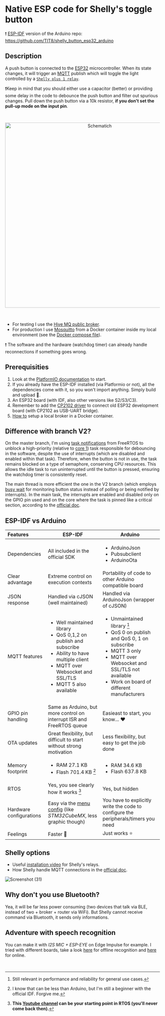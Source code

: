 # Native ESP code for Shelly's toggle button
❗ [ESP-IDF](https://docs.espressif.com/projects/esp-idf/en/latest/esp32/get-started/) version of the Arduino repo: https://github.com/TIT8/shelly_button_esp32_arduino

## Description

A push button is connected to the [ESP32](https://github.com/espressif/arduino-esp32) microcontroller. When its state changes, it will trigger an [MQTT](https://mqtt.org/) publish which will toggle the light controlled by a [`Shelly plus 1 relay`](https://www.shelly.com/en-it/products/product-overview/shelly-plus-1). 

❗Keep in mind that you should either use a capacitor (better) or providing some delay in the code to debounce the push button and filter out spurious changes. Pull down the push button via a 10k resistor, **if you don't set the pull-up mode on the input pin**.

<br>

<p align="center"><img src="https://github.com/TIT8/shelly_esp32_button_espidf/assets/68781644/42b67ad6-4091-4f7f-9a1e-e24e876d9295" alt="Schematich" width='600' /></p>

<br>

- For testing I use the [Hive MQ public broker](https://www.hivemq.com/mqtt/public-mqtt-broker/).
- For production I use [Mosquitto](https://mosquitto.org/) from a Docker container inside my local environment (see the [Docker compose file](https://github.com/TIT8/shelly_button_esp32/blob/master/compose.yaml)).

❗ The software and the hardware (watchdog timer) can already handle reconnections if something goes wrong.

## Prerequisities

1. Look at the [PlatformIO documentation](https://docs.platformio.org/en/stable/tutorials/espressif32/espidf_debugging_unit_testing_analysis.html) to start.
2. If you already have the ESP-IDF installed (via Platformio or not), all the dependencies come with it, so you won't import anything. Simply build and upload 💪.
3. An ESP32 board (with IDF, also other versions like S2/S3/C3).
4. Remember to add the [CP2102 driver](https://www.silabs.com/developers/usb-to-uart-bridge-vcp-drivers?tab=downloads) to connect old ESP32 development board (with CP2102 as USB-UART bridge).
5. [How to](https://github.com/sukesh-ak/setup-mosquitto-with-docker) setup a local broker in a Docker container.

## Difference with branch V2?

On the master branch, I'm using [task notifications](https://www.freertos.org/RTOS_Task_Notification_As_Binary_Semaphore.html) from FreeRTOS to unblock a high-priority (relative to [core 1](https://docs.espressif.com/projects/esp-idf/en/v5.0/esp32s3/api-guides/performance/speed.html#choosing-application-task-priorities)) task responsible for debouncing in the software, despite the use of interrupts (which are disabled and enabled within that task). Therefore, when the button is not in use, the task remains blocked on a type of semaphore, conserving CPU resources. This allows the idle task to run uninterrupted until the button is pressed, ensuring the watchdog timer is consistently reset.

The main thread is more efficient the one in the V2 branch (which employs [busy wait](https://github.com/TIT8/shelly_esp32_button_espidf/tree/v2?tab=readme-ov-file#why-busy-wait-the-button-status-and-not-polling-it-or-be-notified-by-interrupts) for monitoring button status instead of polling or being notified by interrupts). In the main task, the interrupts are enabled and disabled only on the GPIO pin used and on the core where the task is pinned like a critical section, according to the [official doc](https://docs.espressif.com/projects/esp-idf/en/latest/esp32/api-reference/system/freertos_idf.html#disabling-interrupts).

## ESP-IDF vs Arduino

| Features | ESP-IDF | Arduino |
| :-------- | ---- | ----- |
| Dependencies | All included in the official SDK | <ul><li>ArduinoJson</li><li>Pubsubclient</li><li>ArduinoOta</li></ul> |
| Clear advantage | Extreme control on execution contexts | Portability of code to other Arduino compatible board |
| JSON response | Handled via cJSON (well maintained) | Handled via ArduinoJson (wrapper of cJSON) |
| MQTT features | <ul><li>Well maintained library</li><li>QoS 0,1,2 on publish and subscribe</li><li>Ability to have multiple client</li><li>MQTT over Websocket and SSL/TLS</li><li>MQTT 5 also available</li></ul> | <ul><li>Unmaintained library [^1]</li><li>QoS 0 on publish and QoS 0, 1 on subscribe</li><li>MQTT 3 only</li><li>MQTT over Websocket and SSL/TLS not available</li><li>Work on board of different manufacturers</li></ul> |
| GPIO pin handling | Same as Arduino, but more control on interrupt ISR and FreeRTOS queue | Easieast to start, you know... ❤️ |
| OTA updates | Great flexibility, but difficult to start without strong motivation | Less flexibility, but easy to get the job done |
| Memory footprint | <ul><li>RAM 27.1 KB</li><li>Flash 701.4 KB [^2]</li></ul> | <ul><li>RAM 34.6 KB</li><li>Flash 637.8 KB</li></ul> |
| RTOS | Yes, you see clearly how it works [^3] | Yes, but hidden |
| Hardware configurations | Easy via the [menu config](https://docs.espressif.com/projects/esp-idf/en/latest/esp32/api-reference/kconfig.html) (like _STM32CubeMX_, less graphic though) | You have to explicitly write the code to configure the peripherals/timers you need |
| Feelings | Faster 🚀 | Just works ⭐ |

[^1]: Still relevant in performance and reliability for general use cases.
[^2]: I know that can be less than Arduino, but I'm still a beginner with the official IDF. Forgive me.
[^3]: **This [Youtube channel](https://www.youtube.com/watch?v=EegFVATVvJU) can be your starting point in RTOS (you'll never come back then).**

## Shelly options

- Useful [installation video](https://www.youtube.com/watch?v=-i3d_4FLR0k) for Shelly's relays.
- How Shelly handle MQTT connections in the [official doc](https://shelly-api-docs.shelly.cloud/gen2/ComponentsAndServices/Mqtt#mqtt-control).

![Screenshot (31)](https://github.com/TIT8/shelly_button_esp32/assets/68781644/e6de6e83-4aeb-428b-a845-5be89e2eb7bd)

## Why don't you use Bluetooth?

Yea, it will be far less power consuming (two devices that talk via BLE, instead of two + broker + router via WiFi). But Shelly cannot receive command via Bluetooth, it sends only informations.

## Adventure with speech recognition

You can make it with _I2S MIC + ESP-EYE_ on Edge Impulse for example. I tried with different boards, take a look [here](https://github.com/TIT8/shelly_button_esp32_arduino/tree/master/speech_recognition) for offline recognition and [here](https://github.com/TIT8/BLE-sensor_PDM-microphone) for online.

<br>
